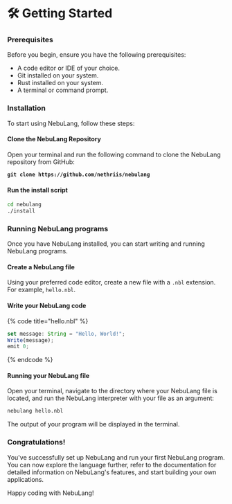 # 🛠 Getting Started

### Prerequisites

Before you begin, ensure you have the following prerequisites:

* A code editor or IDE of your choice.
* Git installed on your system.
* Rust installed on your system.
* A terminal or command prompt.

### Installation

To start using NebuLang, follow these steps:

#### **Clone the NebuLang Repository**

Open your terminal and run the following command to clone the NebuLang repository from GitHub:

<pre class="language-bash" data-full-width="false"><code class="lang-bash"><strong>git clone https://github.com/nethriis/nebulang
</strong></code></pre>

#### Run the install script

```bash
cd nebulang
./install
```

### Running NebuLang programs

Once you have NebuLang installed, you can start writing and running NebuLang programs.

#### Create a NebuLang file

Using your preferred code editor, create a new file with a `.nbl` extension. For example, `hello.nbl`.

#### Write your NebuLang code

{% code title="hello.nbl" %}
```javascript
set message: String = "Hello, World!";
Write(message);
emit 0;
```
{% endcode %}

#### Running your NebuLang file

Open your terminal, navigate to the directory where your NebuLang file is located, and run the NebuLang interpreter with your file as an argument:

```bash
nebulang hello.nbl
```

The output of your program will be displayed in the terminal.

### Congratulations!

You've successfully set up NebuLang and run your first NebuLang program. You can now explore the language further, refer to the documentation for detailed information on NebuLang's features, and start building your own applications.

Happy coding with NebuLang!
